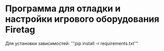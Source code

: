 # Программа для отладки и настройки игрового оборудования Firetag
 
Для установки зависимостей:
'''pip install -r requirements.txt'''
